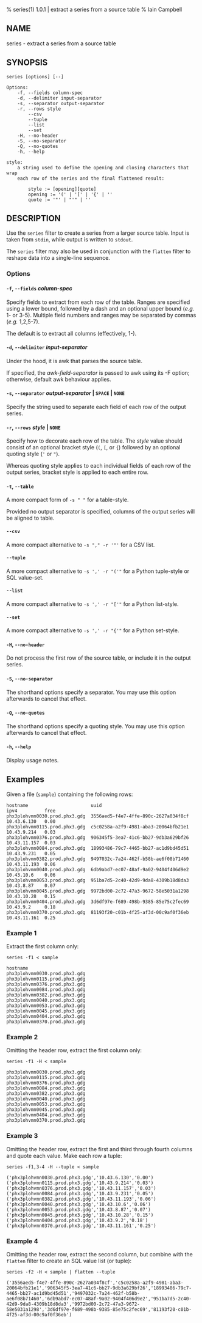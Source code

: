 % series(1) 1.0.1 | extract a series from a source table
% Iain Campbell

## NAME
series - extract a series from a source table

## SYNOPSIS
	series [options] [--]

    Options:
		-f, --fields column-spec
		-d, --delimiter input-separator
		-s, --separator output-separator
		-r, --rows style
		    --csv
		    --tuple
		    --list
		    --set
		-H, --no-header
		-S, --no-separator
		-Q, --no-quotes
		-h, --help

    style:
		a string used to define the opening and closing characters that wrap
		each row of the series and the final flattened result:

			style := [opening][quote]
			opening := '(' | '[' | '{' | ''
			quote := '"' | "'" | ''

## DESCRIPTION
Use the `series` filter to create a series from a larger source table. Input is taken from `stdin`, while output is written to `stdout`.

The `series` filter may also be used in conjunction with the `flatten` filter to reshape data into a single-line sequence. 

### Options

#### `-f`, `--fields` _column-spec_

Specify fields to extract from each row of the table. Ranges are specified using a lower bound, followed by a dash and an optional upper bound (_e.g._ 1- or 3-5). Multiple field numbers and ranges may be separated by commas (_e.g._ 1,2,5-7).

The default is to extract all columns (effectively, 1-).

#### `-d`, `--delimiter` _input-separator_

Under the hood, it is awk that parses the source table.</p><p>If specified, the _awk-field-separator_ is passed to awk using its -F option; otherwise, default awk behaviour applies.

#### `-s`, `--separator` _output-separator_ | `SPACE` | `NONE`

Specify the string used to separate each field of each row of the output series.

#### `-r`, `--rows` _style_ | `NONE`

Specify how to decorate each row of the table. The _style_ value should consist of an optional bracket style (`(`, `[`, or `{`) followed by an optional quoting style (`'` or `"`).

Whereas quoting style applies to each individual fields of each row of the output series, bracket style is applied to each entire row.

#### `-t`, `--table`

A more compact form of `-s " "` for a table-style.

Provided no output separator is specified, columns of the output series will be aligned to table.

#### `--csv`

A more compact alternative to `-s "," -r '"'` for a CSV list.

#### `--tuple`

A more compact alternative to `-s ',' -r "('"` for a Python tuple-style or SQL value-set.

#### `--list`

A more compact alternative to `-s ',' -r "['"` for a Python list-style.

#### `--set`

A more compact alternative to `-s ',' -r "{'"` for a Python set-style.

#### `-H`, `--no-header`

Do not process the first row of the source table, or include it in the output series.

#### `-S`, `--no-separator`

The shorthand options specify a separator. You may use this option afterwards to cancel that effect.

#### `-Q`, `--no-quotes`

The shorthand options specify a quoting style. You may use this option afterwards to cancel that effect.

#### `-h`, `--help`

Display usage notes.

## Examples

Given a file (`sample`) containing the following rows:

	hostname                       uuid                                  ipv4          free
	phx3plohvmn0030.prod.phx3.gdg  3556aed5-f4e7-4ffe-890c-2627a034f8cf  10.43.6.130   0.00
	phx3plohvmn0115.prod.phx3.gdg  c5c0258a-a2f9-4981-aba3-20064bfb21e1  10.43.9.214   0.03
	phx3plohvmn0376.prod.phx3.gdg  906345f5-3ea7-41c6-bb27-9db3a629bf26  10.43.11.157  0.03
	phx3plohvmn0084.prod.phx3.gdg  18993486-79c7-4465-bb27-ac1d9bd45d51  10.43.9.231   0.05
	phx3plohvmn0382.prod.phx3.gdg  9497032c-7a24-462f-b58b-ae6f08b71460  10.43.11.193  0.06
	phx3plohvmn0040.prod.phx3.gdg  6db9abd7-ec07-48af-9a02-9404f406d9e2  10.43.10.6    0.06
	phx3plohvmn0053.prod.phx3.gdg  951ba7d5-2c40-42d9-9da8-4309b18d8da3  10.43.8.87    0.07
	phx3plohvmn0045.prod.phx3.gdg  9972bd00-2c72-47a3-9672-58e5031a1298  10.43.10.28   0.15
	phx3plohvmn0404.prod.phx3.gdg  3d6df97e-f689-498b-9385-85e75c2fec69  10.43.9.2     0.18
	phx3plohvmn0370.prod.phx3.gdg  81193f20-c01b-4f25-af3d-00c9af0f36eb  10.43.11.161  0.25

### Example 1

Extract the first column only:

```shell
series -f1 < sample
```
```
hostname
phx3plohvmn0030.prod.phx3.gdg
phx3plohvmn0115.prod.phx3.gdg
phx3plohvmn0376.prod.phx3.gdg
phx3plohvmn0084.prod.phx3.gdg
phx3plohvmn0382.prod.phx3.gdg
phx3plohvmn0040.prod.phx3.gdg
phx3plohvmn0053.prod.phx3.gdg
phx3plohvmn0045.prod.phx3.gdg
phx3plohvmn0404.prod.phx3.gdg
phx3plohvmn0370.prod.phx3.gdg
```

### Example 2

Omitting the header row, extract the first column only:

```shell
series -f1 -H < sample
```
```
phx3plohvmn0030.prod.phx3.gdg
phx3plohvmn0115.prod.phx3.gdg
phx3plohvmn0376.prod.phx3.gdg
phx3plohvmn0084.prod.phx3.gdg
phx3plohvmn0382.prod.phx3.gdg
phx3plohvmn0040.prod.phx3.gdg
phx3plohvmn0053.prod.phx3.gdg
phx3plohvmn0045.prod.phx3.gdg
phx3plohvmn0404.prod.phx3.gdg
phx3plohvmn0370.prod.phx3.gdg
```

### Example 3

Omitting the header row, extract the first and third through fourth columns and quote each value. Make each row a tuple:

```shell
series -f1,3-4 -H --tuple < sample
```
```
('phx3plohvmn0030.prod.phx3.gdg','10.43.6.130','0.00')
('phx3plohvmn0115.prod.phx3.gdg','10.43.9.214','0.03')
('phx3plohvmn0376.prod.phx3.gdg','10.43.11.157','0.03')
('phx3plohvmn0084.prod.phx3.gdg','10.43.9.231','0.05')
('phx3plohvmn0382.prod.phx3.gdg','10.43.11.193','0.06')
('phx3plohvmn0040.prod.phx3.gdg','10.43.10.6','0.06')
('phx3plohvmn0053.prod.phx3.gdg','10.43.8.87','0.07')
('phx3plohvmn0045.prod.phx3.gdg','10.43.10.28','0.15')
('phx3plohvmn0404.prod.phx3.gdg','10.43.9.2','0.18')
('phx3plohvmn0370.prod.phx3.gdg','10.43.11.161','0.25')
```

### Example 4

Omitting the header row, extract the second column, but combine with the `flatten` filter to create an SQL value list (or tuple):

```shell
series -f2 -H < sample | flatten --tuple
```
```
('3556aed5-f4e7-4ffe-890c-2627a034f8cf','c5c0258a-a2f9-4981-aba3-20064bfb21e1','906345f5-3ea7-41c6-bb27-9db3a629bf26','18993486-79c7-4465-bb27-ac1d9bd45d51','9497032c-7a24-462f-b58b-ae6f08b71460','6db9abd7-ec07-48af-9a02-9404f406d9e2','951ba7d5-2c40-42d9-9da8-4309b18d8da3','9972bd00-2c72-47a3-9672-58e5031a1298','3d6df97e-f689-498b-9385-85e75c2fec69','81193f20-c01b-4f25-af3d-00c9af0f36eb')
```
